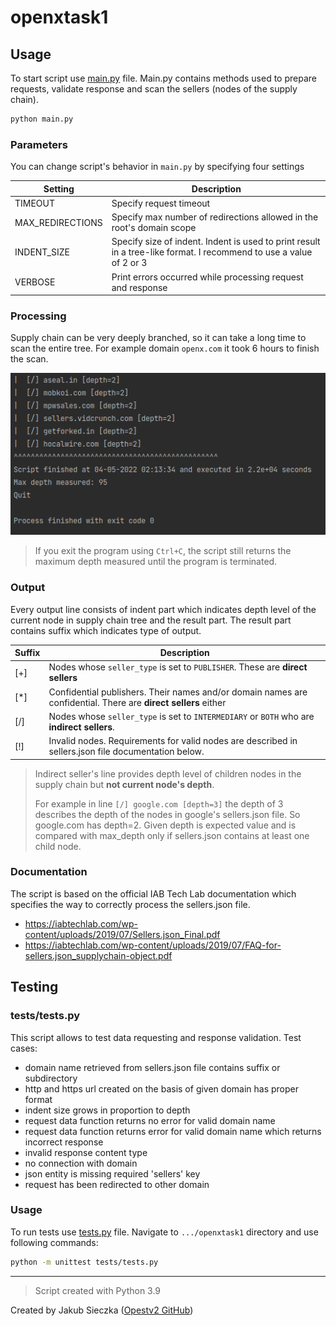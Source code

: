 # openxtask1

## Usage
To start script use [main.py](main.py) file. Main.py contains methods used to prepare requests, 
validate response and scan the sellers (nodes of the supply chain).
```bash
python main.py
```

### Parameters
You can change script's behavior in ```main.py``` by specifying four settings

| Setting          | Description                                                                                                        |
|------------------|--------------------------------------------------------------------------------------------------------------------|
| TIMEOUT          | Specify request timeout                                                                                            |
| MAX_REDIRECTIONS | Specify max number of redirections allowed in the root's domain scope                                              |
| INDENT_SIZE      | Specify size of indent. Indent is used to print result in a tree-like format. I recommend to use a value of 2 or 3 |
| VERBOSE          | Print errors occurred while processing request and response                                                        |

### Processing
Supply chain can be very deeply branched, so it can take a long time to scan the entire tree. For example domain ```openx.com```
it took 6 hours to finish the scan.

!["result of openx.com domain scan"](output.png)

> If you exit the program using ```Ctrl+C```, the script still returns the maximum depth measured until the program is terminated.

### Output
Every output line consists of indent part which indicates depth level of the current node in supply chain tree and
the result part. The result part contains suffix which indicates type of output.

| Suffix | Description                                                                                                    |
|--------|----------------------------------------------------------------------------------------------------------------|
| [+]    | Nodes whose ```seller_type``` is set to ```PUBLISHER```. These are **direct sellers**                          |
| [*]    | Confidential publishers. Their names and/or domain names are confidential. There are **direct sellers** either |
| [/]    | Nodes whose ```seller_type``` is set to ```INTERMEDIARY``` or ```BOTH``` who are **indirect sellers**.         |
| [!]    | Invalid nodes. Requirements for valid nodes are described in sellers.json file documentation below.            |

> Indirect seller's line provides depth level of children nodes in the supply chain but **not current node's depth**. 
> 
> For example in line ```[/] google.com [depth=3]``` the depth of 3 describes the depth of the nodes in google's sellers.json file.
> So google.com has depth=2. Given depth is expected value and is compared with max_depth only if sellers.json contains at least
> one child node.

### Documentation
The script is based on the official IAB Tech Lab documentation 
which specifies the way to correctly process the sellers.json file.
 * https://iabtechlab.com/wp-content/uploads/2019/07/Sellers.json_Final.pdf
 * https://iabtechlab.com/wp-content/uploads/2019/07/FAQ-for-sellers.json_supplychain-object.pdf

## Testing

### tests/tests.py
This script allows to test data requesting and response validation. Test cases:
 * domain name retrieved from sellers.json file contains suffix or subdirectory
 * http and https url created on the basis of given domain has proper format
 * indent size grows in proportion to depth
 * request data function returns no error for valid domain name
 * request data function returns error for valid domain name which returns incorrect response
 * invalid response content type
 * no connection with domain
 * json entity is missing required 'sellers' key 
 * request has been redirected to other domain


### Usage
To run tests use [tests.py](tests/tests.py) file.
Navigate to ```.../openxtask1``` directory and use following commands:

```bash
python -m unittest tests/tests.py
```

***
> Script created with Python 3.9

Created by Jakub Sieczka ([Opestv2 GitHub](https://github.com/OPestv2 "OPest Github"))
